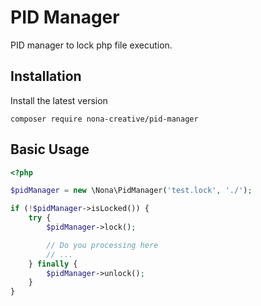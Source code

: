 # PID Manager
PID manager to lock php file execution.

## Installation
Install the latest version

``` composer require nona-creative/pid-manager ```

## Basic Usage

``` php
<?php

$pidManager = new \Nona\PidManager('test.lock', './');

if (!$pidManager->isLocked()) {
    try {
        $pidManager->lock();

        // Do you processing here
        // ...
    } finally {
        $pidManager->unlock();
    }
}

```
